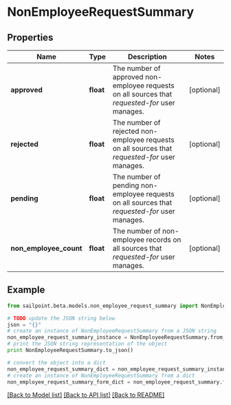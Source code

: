 # NonEmployeeRequestSummary


## Properties

Name | Type | Description | Notes
------------ | ------------- | ------------- | -------------
**approved** | **float** | The number of approved non-employee requests on all sources that *requested-for* user manages. | [optional] 
**rejected** | **float** | The number of rejected non-employee requests on all sources that *requested-for* user manages. | [optional] 
**pending** | **float** | The number of pending non-employee requests on all sources that *requested-for* user manages. | [optional] 
**non_employee_count** | **float** | The number of non-employee records on all sources that *requested-for* user manages. | [optional] 

## Example

```python
from sailpoint.beta.models.non_employee_request_summary import NonEmployeeRequestSummary

# TODO update the JSON string below
json = "{}"
# create an instance of NonEmployeeRequestSummary from a JSON string
non_employee_request_summary_instance = NonEmployeeRequestSummary.from_json(json)
# print the JSON string representation of the object
print NonEmployeeRequestSummary.to_json()

# convert the object into a dict
non_employee_request_summary_dict = non_employee_request_summary_instance.to_dict()
# create an instance of NonEmployeeRequestSummary from a dict
non_employee_request_summary_form_dict = non_employee_request_summary.from_dict(non_employee_request_summary_dict)
```
[[Back to Model list]](../README.md#documentation-for-models) [[Back to API list]](../README.md#documentation-for-api-endpoints) [[Back to README]](../README.md)


